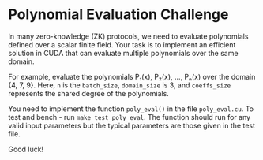 # Polynomial Evaluation Challenge

In many zero-knowledge (ZK) protocols, we need to evaluate polynomials defined over a scalar finite field. Your task is to implement an efficient solution in CUDA that can evaluate multiple polynomials over the same domain.

For example, evaluate the polynomials P₁(x), P₂(x), ..., Pₙ(x) over the domain {4, 7, 9}. Here, `n` is the `batch_size`, `domain_size` is 3, and `coeffs_size` represents the shared degree of the polynomials.

You need to implement the function `poly_eval()` in the file `poly_eval.cu`. To test and bench - run `make test_poly_eval`. The function should run for any valid input parameters but the typical parameters are those given in the test file.

Good luck!
